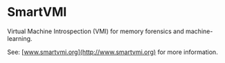 # SmartVMI

Virtual Machine Introspection (VMI) for memory forensics and machine-learning.

See: [www.smartvmi.org](http://www.smartvmi.org) for more information.
